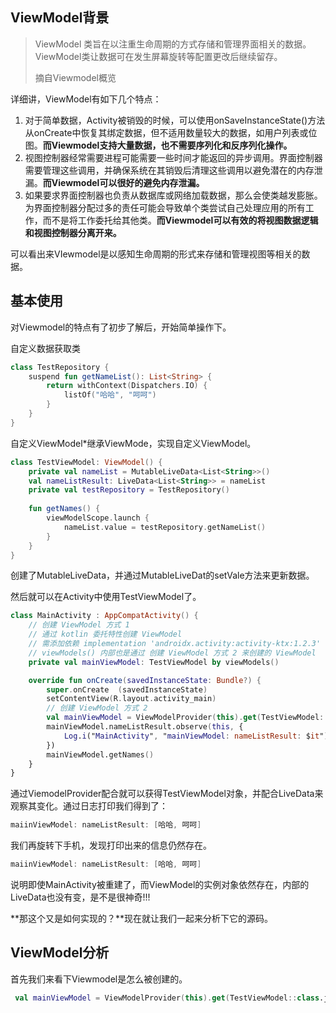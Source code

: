## ViewModel背景

> ViewModel 类旨在以注重生命周期的方式存储和管理界面相关的数据。ViewModel类让数据可在发生屏幕旋转等配置更改后继续留存。
>
> 摘自Viewmodel概览

详细讲，ViewModel有如下几个特点：

1. 对于简单数据，Activity被销毁的时候，可以使用onSaveInstanceState()方法从onCreate中恢复其绑定数据，但不适用数量较大的数据，如用户列表或位图。**而Viewmodel支持大量数据，也不需要序列化和反序列化操作。**
2. 视图控制器经常需要进程可能需要一些时间才能返回的异步调用。界面控制器需要管理这些调用，并确保系统在其销毁后清理这些调用以避免潜在的内存泄漏。**而Viewmodel可以很好的避免内存泄漏。**
3. 如果要求界面控制器也负责从数据库或网络加载数据，那么会使类越发膨胀。为界面控制器分配过多的责任可能会导致单个类尝试自己处理应用的所有工作，而不是将工作委托给其他类。**而Viewmodel可以有效的将视图数据逻辑和视图控制器分离开来。**

可以看出来VIewmodel是以感知生命周期的形式来存储和管理视图等相关的数据。

## 基本使用

对Viewmodel的特点有了初步了解后，开始简单操作下。

自定义数据获取类

```kotlin
class TestRepository {
    suspend fun getNameList(): List<String> {
        return withContext(Dispatchers.IO) {
            listOf("哈哈", "呵呵")
        }
    }
}
```

自定义ViewModel*继承ViewMode，实现自定义ViewModel。

```kotlin
class TestViewModel: ViewModel() {
    private val nameList = MutableLiveData<List<String>>()
    val nameListResult: LiveData<List<String>> = nameList
    private val testRepository = TestRepository()
    
    fun getNames() {
        viewModelScope.launch {
            nameList.value = testRepository.getNameList()
        }
    }
}
```

创建了MutableLiveData，并通过MutableLiveDat的setVale方法来更新数据。

然后就可以在Activity中使用TestViewModel了。

```kotlin
class MainActivity : AppCompatActivity() {
    // 创建 ViewModel 方式 1
    // 通过 kotlin 委托特性创建 ViewModel
    // 需添加依赖 implementation 'androidx.activity:activity-ktx:1.2.3'
    // viewModels() 内部也是通过 创建 ViewModel 方式 2 来创建的 ViewModel
    private val mainViewModel: TestViewModel by viewModels()

    override fun onCreate(savedInstanceState: Bundle?) {
        super.onCreate  (savedInstanceState)
        setContentView(R.layout.activity_main)
        // 创建 ViewModel 方式 2
        val mainViewModel = ViewModelProvider(this).get(TestViewModel::class.java)
        mainViewModel.nameListResult.observe(this, {
            Log.i("MainActivity", "mainViewModel: nameListResult: $it")
        })
        mainViewModel.getNames()
    }
}
```

通过ViemodelProvider配合就可以获得TestViewModel对象，并配合LiveData来观察其变化。通过日志打印我们得到了：

```java
maiinViewModel: nameListResult: [哈哈, 呵呵]
```

我们再旋转下手机，发现打印出来的信息仍然存在。

```java
maiinViewModel: nameListResult: [哈哈, 呵呵]
```

说明即使MainActivity被重建了，而ViewModel的实例对象依然存在，内部的LiveData也没有变，是不是很神奇!!!

**那这个又是如何实现的？**现在就让我们一起来分析下它的源码。

## ViewModel分析

首先我们来看下Viewmodel是怎么被创建的。

```kotlin
 val mainViewModel = ViewModelProvider(this).get(TestViewModel::class.java)
```

